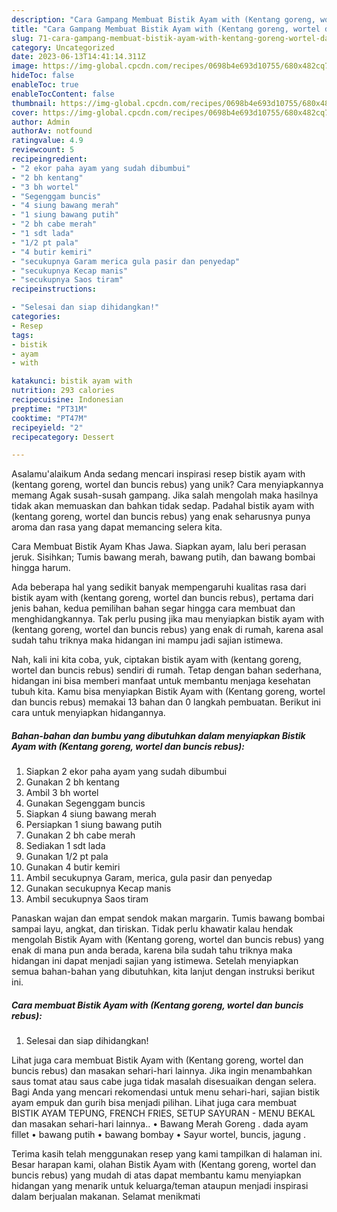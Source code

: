 ```yaml
---
description: "Cara Gampang Membuat Bistik Ayam with (Kentang goreng, wortel dan buncis rebus){ yang Enak Banget"
title: "Cara Gampang Membuat Bistik Ayam with (Kentang goreng, wortel dan buncis rebus){ yang Enak Banget"
slug: 71-cara-gampang-membuat-bistik-ayam-with-kentang-goreng-wortel-dan-buncis-rebus-yang-enak-banget
category: Uncategorized
date: 2023-06-13T14:41:14.311Z
image: https://img-global.cpcdn.com/recipes/0698b4e693d10755/680x482cq70/bistik-ayam-with-kentang-goreng-wortel-dan-buncis-rebus-foto-resep-utama.jpg
hideToc: false
enableToc: true
enableTocContent: false
thumbnail: https://img-global.cpcdn.com/recipes/0698b4e693d10755/680x482cq70/bistik-ayam-with-kentang-goreng-wortel-dan-buncis-rebus-foto-resep-utama.jpg
cover: https://img-global.cpcdn.com/recipes/0698b4e693d10755/680x482cq70/bistik-ayam-with-kentang-goreng-wortel-dan-buncis-rebus-foto-resep-utama.jpg
author: Admin
authorAv: notfound
ratingvalue: 4.9
reviewcount: 5
recipeingredient:
- "2 ekor paha ayam yang sudah dibumbui"
- "2 bh kentang"
- "3 bh wortel"
- "Segenggam buncis"
- "4 siung bawang merah"
- "1 siung bawang putih"
- "2 bh cabe merah"
- "1 sdt lada"
- "1/2 pt pala"
- "4 butir kemiri"
- "secukupnya Garam merica gula pasir dan penyedap"
- "secukupnya Kecap manis"
- "secukupnya Saos tiram"
recipeinstructions:

- "Selesai dan siap dihidangkan!"
categories:
- Resep
tags:
- bistik
- ayam
- with

katakunci: bistik ayam with 
nutrition: 293 calories
recipecuisine: Indonesian
preptime: "PT31M"
cooktime: "PT47M"
recipeyield: "2"
recipecategory: Dessert

---
```



Asalamu'alaikum Anda sedang mencari inspirasi resep bistik ayam with (kentang goreng, wortel dan buncis rebus) yang unik? Cara menyiapkannya memang Agak susah-susah gampang. Jika salah mengolah maka hasilnya tidak akan memuaskan dan bahkan tidak sedap. Padahal bistik ayam with (kentang goreng, wortel dan buncis rebus) yang enak seharusnya punya aroma dan rasa yang dapat memancing selera kita.


Cara Membuat Bistik Ayam Khas Jawa. Siapkan ayam, lalu beri perasan jeruk. Sisihkan; Tumis bawang merah, bawang putih, dan bawang bombai hingga harum.

Ada beberapa hal yang sedikit banyak mempengaruhi kualitas rasa dari bistik ayam with (kentang goreng, wortel dan buncis rebus), pertama dari jenis bahan, kedua pemilihan bahan segar hingga cara membuat dan menghidangkannya. Tak perlu pusing jika mau menyiapkan bistik ayam with (kentang goreng, wortel dan buncis rebus) yang enak di rumah, karena asal sudah tahu triknya maka hidangan ini mampu jadi sajian istimewa.


Nah, kali ini kita coba, yuk, ciptakan bistik ayam with (kentang goreng, wortel dan buncis rebus) sendiri di rumah. Tetap dengan bahan sederhana, hidangan ini bisa memberi manfaat untuk membantu menjaga kesehatan tubuh kita. Kamu bisa menyiapkan Bistik Ayam with (Kentang goreng, wortel dan buncis rebus) memakai 13 bahan dan 0 langkah pembuatan. Berikut ini cara untuk menyiapkan hidangannya.

<!--inarticleads1-->

##### Bahan-bahan dan bumbu yang dibutuhkan dalam menyiapkan Bistik Ayam with (Kentang goreng, wortel dan buncis rebus):

1. Siapkan 2 ekor paha ayam yang sudah dibumbui
1. Gunakan 2 bh kentang
1. Ambil 3 bh wortel
1. Gunakan Segenggam buncis
1. Siapkan 4 siung bawang merah
1. Persiapkan 1 siung bawang putih
1. Gunakan 2 bh cabe merah
1. Sediakan 1 sdt lada
1. Gunakan 1/2 pt pala
1. Gunakan 4 butir kemiri
1. Ambil secukupnya Garam, merica, gula pasir dan penyedap
1. Gunakan secukupnya Kecap manis
1. Ambil secukupnya Saos tiram


Panaskan wajan dan empat sendok makan margarin. Tumis bawang bombai sampai layu, angkat, dan tiriskan. Tidak perlu khawatir kalau hendak mengolah Bistik Ayam with (Kentang goreng, wortel dan buncis rebus) yang enak di mana pun anda berada, karena bila sudah tahu triknya maka hidangan ini dapat menjadi sajian yang istimewa. Setelah menyiapkan semua bahan-bahan yang dibutuhkan, kita lanjut dengan instruksi berikut ini. 

<!--inarticleads2-->

##### Cara membuat Bistik Ayam with (Kentang goreng, wortel dan buncis rebus):


1. Selesai dan siap dihidangkan!

Lihat juga cara membuat Bistik Ayam with (Kentang goreng, wortel dan buncis rebus) dan masakan sehari-hari lainnya. Jika ingin menambahkan saus tomat atau saus cabe juga tidak masalah disesuaikan dengan selera. Bagi Anda yang mencari rekomendasi untuk menu sehari-hari, sajian bistik ayam empuk dan gurih bisa menjadi pilihan. Lihat juga cara membuat BISTIK AYAM TEPUNG, FRENCH FRIES, SETUP SAYURAN - MENU BEKAL dan masakan sehari-hari lainnya.. • Bawang Merah Goreng . dada ayam fillet • bawang putih • bawang bombay • Sayur wortel, buncis, jagung . 

Terima kasih telah menggunakan resep yang kami tampilkan di halaman ini. Besar harapan kami, olahan Bistik Ayam with (Kentang goreng, wortel dan buncis rebus) yang mudah di atas dapat membantu kamu menyiapkan hidangan yang menarik untuk keluarga/teman ataupun menjadi inspirasi dalam berjualan makanan. Selamat menikmati
